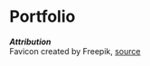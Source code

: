 # Portfolio

***Attribution***  
Favicon created by Freepik, [source](https://www.flaticon.com/free-icons/code)